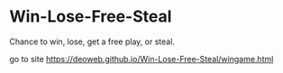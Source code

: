 # Win-Lose-Free-Steal
Chance to win, lose, get a free play, or steal.


go to site
https://deoweb.github.io/Win-Lose-Free-Steal/wingame.html
